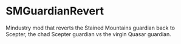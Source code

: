 # SMGuardianRevert
Mindustry mod that reverts the Stained Mountains guardian back to Scepter, the chad Scepter guardian vs the virgin Quasar guardian.
